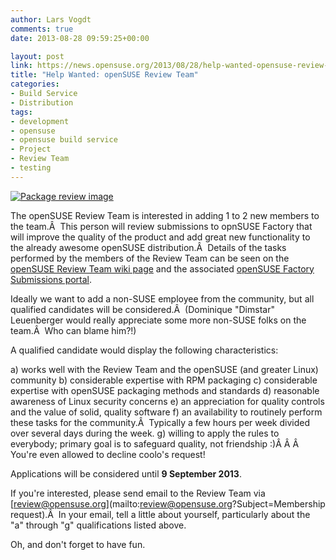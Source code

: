 ```yaml
---
author: Lars Vogdt
comments: true
date: 2013-08-28 09:59:25+00:00

layout: post
link: https://news.opensuse.org/2013/08/28/help-wanted-opensuse-review-team/
title: "Help Wanted: openSUSE Review Team"
categories:
- Build Service
- Distribution
tags:
- development
- opensuse
- opensuse build service
- Project
- Review Team
- testing
---
```

[![Package review image](http://upload.wikimedia.org/wikipedia/commons/0/00/Review.png)](http://commons.wikimedia.org)

The openSUSE Review Team is interested in adding 1 to 2 new members to the team.Â  This person will review submissions to opnSUSE Factory that will improve the quality of the product and add great new functionality to the already awesome openSUSE distribution.Â  Details of the tasks performed by the members of the Review Team can be seen on the [openSUSE Review Team wiki page](https://en.opensuse.org/openSUSE:OpenSUSE_review_team) and the associated [openSUSE Factory Submissions portal](https://en.opensuse.org/openSUSE:Factory_submissions).

Ideally we want to add a non-SUSE employee from the community, but all qualified candidates will be considered.Â  (Dominique "Dimstar" Leuenberger would really appreciate some more non-SUSE folks on the team.Â  Who can blame him?!)

A qualified candidate would display the following characteristics:

a) works well with the Review Team and the openSUSE (and greater Linux) community
b) considerable expertise with RPM packaging
c) considerable expertise with openSUSE packaging methods and standards
d) reasonable awareness of Linux security concerns
e) an appreciation for quality controls and the value of solid, quality software
f) an availability to routinely perform these tasks for the community.Â  Typically a few hours per week divided over several days during the week.
g) willing to apply the rules to everybody; primary goal is to safeguard quality, not friendship :)Â Â Â  You're even allowed to decline coolo's request!

Applications will be considered until **9 September 2013**.

If you're interested, please send email to the Review Team via [review@opensuse.org](mailto:review@opensuse.org?Subject=Membership request).Â  In your email, tell a little about yourself, particularly about the "a" through "g" qualifications listed above.

Oh, and don't forget to have fun.		
